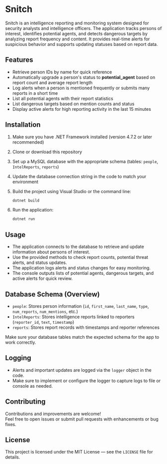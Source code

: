 ﻿# Snitch

Snitch is an intelligence reporting and monitoring system designed for security analysts and intelligence officers. The application tracks persons of interest, identifies potential agents, and detects dangerous targets by analyzing report frequency and content. It provides real-time alerts for suspicious behavior and supports updating statuses based on report data.

## Features

- Retrieve person IDs by name for quick reference
- Automatically upgrade a person's status to **potential_agent** based on report count and average report length
- Log alerts when a person is mentioned frequently or submits many reports in a short time
- List all potential agents with their report statistics
- List dangerous targets based on mention counts and status
- Display active alerts for high reporting activity in the last 15 minutes

## Installation

1. Make sure you have .NET Framework installed (version 4.7.2 or later recommended)
2. Clone or download this repository
3. Set up a MySQL database with the appropriate schema (tables: `people`, `IntelReports`, `reports`)
4. Update the database connection string in the code to match your environment
5. Build the project using Visual Studio or the command line:

    ```bash
    dotnet build
    ```

6. Run the application:

    ```bash
    dotnet run
    ```

## Usage

- The application connects to the database to retrieve and update information about persons of interest.
- Use the provided methods to check report counts, potential threat alerts, and status updates.
- The application logs alerts and status changes for easy monitoring.
- The console outputs lists of potential agents, dangerous targets, and active alerts for quick review.

## Database Schema (Overview)

- `people`: Stores person information (`id`, `first_name`, `last_name`, `type`, `num_reports`, `num_mentions`, etc.)
- `IntelReports`: Stores intelligence reports linked to reporters (`reporter_id`, `text`, `timestamp`)
- `reports`: Stores report records with timestamps and reporter references

Make sure your database tables match the expected schema for the app to work correctly.

## Logging

- Alerts and important updates are logged via the `logger` object in the code.
- Make sure to implement or configure the logger to capture logs to file or console as needed.

## Contributing

Contributions and improvements are welcome!  
Feel free to open issues or submit pull requests with enhancements or bug fixes.

## License

This project is licensed under the MIT License — see the `LICENSE` file for details.
